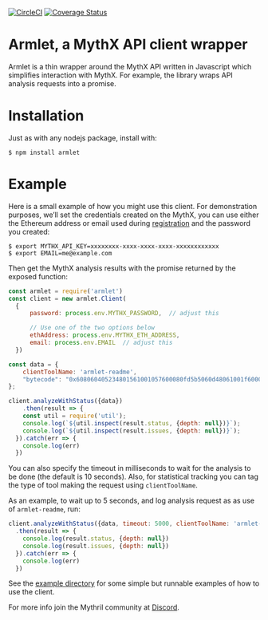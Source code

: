 [![CircleCI](https://circleci.com/gh/ConsenSys/armlet.svg?style=svg)](https://circleci.com/gh/ConsenSys/armlet)
[![Coverage Status](https://coveralls.io/repos/github/ConsenSys/armlet/badge.svg?branch=master)](https://coveralls.io/github/ConsenSys/armlet?branch=master)

# Armlet, a MythX API client wrapper

Armlet is a thin wrapper around the MythX API written in Javascript
which simplifies interaction with MythX. For example, the library
wraps API analysis requests into a promise.

# Installation

Just as with any nodejs package, install with:

```
$ npm install armlet
```

# Example

Here is a small example of how you might use this client. For
demonstration purposes, we’ll set the credentials created on the
MythX, you can use either the Ethereum address or email used during
[registration](https://docs.mythx.io/en/latest/main/getting-started.html#how-do-i-sign-up)
and the password you created:


```console
$ export MYTHX_API_KEY=xxxxxxxx-xxxx-xxxx-xxxx-xxxxxxxxxxxx
$ export EMAIL=me@example.com
```

Then get the MythX analysis results with the promise returned by
the exposed function:

```javascript
const armlet = require('armlet')
const client = new armlet.Client(
  {
      password: process.env.MYTHX_PASSWORD,  // adjust this

      // Use one of the two options below
      ethAddress: process.env.MYTHX_ETH_ADDRESS,
      email: process.env.EMAIL  // adjust this
  })

const data = {
    clientToolName: 'armlet-readme',
    "bytecode": "0x608060405234801561001057600080fd5b5060d48061001f6000396000f3fe608060405260043610603f576000357c0100000000000000000000000000000000000000000000000000000000900463ffffffff16806338d94193146044575b600080fd5b348015604f57600080fd5b50607960048036036020811015606457600080fd5b8101908080359060200190929190505050608f565b6040518082815260200191505060405180910390f35b600081600881101515609d57fe5b01600091509050548156fea165627a7a723058206f554b09240c9771a583534d72575fcfb4623ab4df3ddc139442047795fd383b0029",
};

client.analyzeWithStatus({data})
    .then(result => {
	const util = require('util');
	console.log(`${util.inspect(result.status, {depth: null})}`);
	console.log(`${util.inspect(result.issues, {depth: null})}`);
  }).catch(err => {
    console.log(err)
  })
```
You can also specify the timeout in milliseconds to wait for the analysis to be
done (the default is 10 seconds). Also, for statistical tracking you can tag the type of tool making the request using `clientToolName`.


As an example, to wait up to 5 seconds, and log analysis request as as use of `armlet-readme`, run:

```javascript
client.analyzeWithStatus({data, timeout: 5000, clientToolName: 'armlet-readme})
  .then(result => {
    console.log(result.status, {depth: null})
    console.log(result.issues, {depth: null})
  }).catch(err => {
    console.log(err)
  })
```


See the [example
directory](https://github.com/ConsenSys/armlet/tree/master/example)
for some simple but runnable examples of how to use the client.

For more info join the Mythril community at [Discord](https://discord.gg/kktn8Wt).
